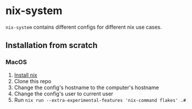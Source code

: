 # nix-system

`nix-system` contains different configs for different nix use cases.

## Installation from scratch

### MacOS

1. [Install nix](https://nixos.org/download#nix-install-macos)
2. Clone this repo
3. Change the config's hostname to the computer's hostname
4. Change the config's user to current user
5. Run `nix run --extra-experimental-features 'nix-command flakes' .#`
